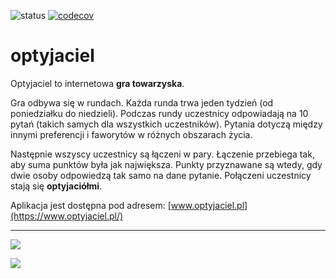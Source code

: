 ![status](https://github.com/zchmielewska/optyjaciel/actions/workflows/ci.yml/badge.svg)
[![codecov](https://codecov.io/gh/zchmielewska/optyjaciel/branch/main/graph/badge.svg)](https://codecov.io/gh/zchmielewska/optyjaciel)

# optyjaciel

Optyjaciel to internetowa **gra towarzyska**.

Gra odbywa się w rundach. Każda runda trwa jeden tydzień (od poniedziałku do niedzieli). Podczas rundy uczestnicy odpowiadają na 10 pytań (takich samych dla wszystkich uczestników). Pytania dotyczą między innymi preferencji i faworytów w różnych obszarach życia.

Następnie wszyscy uczestnicy są łączeni w pary. Łączenie przebiega tak, aby suma punktów była jak największa. Punkty przyznawane są wtedy, gdy dwie osoby odpowiedzą tak samo na dane pytanie. Połączeni uczestnicy stają się **optyjaciółmi**.

Aplikacja jest dostępna pod adresem: [www.optyjaciel.pl](https://www.optyjaciel.pl/)

---

[<img src="https://user-images.githubusercontent.com/4399111/144314802-b7133a1f-0e63-4d52-8426-46f4697ab9bc.png">](https://www.optyjaciel.pl/)

[<img src="https://user-images.githubusercontent.com/4399111/144314811-b61be14b-3bed-4d9e-ada2-101db0f32a1c.png">](https://www.optyjaciel.pl/)

